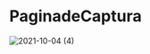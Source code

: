 # PaginadeCaptura
![2021-10-04 (4)](https://user-images.githubusercontent.com/90162541/167036849-52e82c38-2a3a-4adb-a93d-4f584c31886c.png)
